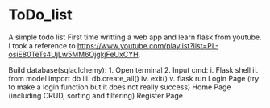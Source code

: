 # ToDo_list
 A simple todo list
 First time writting a web app and learn flask from youtube. I took a reference to https://www.youtube.com/playlist?list=PL-osiE80TeTs4UjLw5MM6OjgkjFeUxCYH.

 Build database(sqlaclchemy):
    1. Open terminal
    2. Input cmd:
        i. Flask shell
        ii. from model import db
        iii. db.create_all()
        iv. exit()
        v. flask run
 Login Page (try to make a login function but it does not really success)
 Home Page (including CRUD, sorting and filtering)
 Register Page
